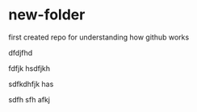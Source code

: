 # new-folder
first created repo for understanding how github works

dfdjfhd 

fdfjk hsdfjkh 


sdfkdhfjk has


 sdfh sfh afkj 
